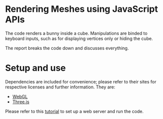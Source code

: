 
# Rendering Meshes using JavaScript APIs

The code renders a bunny inside a cube. Manipulations are binded to keyboard inputs, such as for displaying vertices only or hiding the cube. 

The report breaks the code down and discusses everything. 

# Setup and use

Dependencies are included for convenience; please refer to their sites for respective licenses and further information. They are:
* [WebGL](https://developer.mozilla.org/en-US/docs/Web/API/WebGL_API)
* [Three.js](https://threejs.org)

Please refer to this [tutorial](https://webglfundamentals.org/webgl/lessons/webgl-setup-and-installation.html) to set up a web server and run the code.
